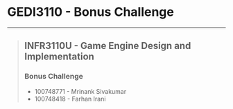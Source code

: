 # GEDI3110 - Bonus Challenge

---

> ## INFR3110U - Game Engine Design and Implementation
> ### Bonus Challenge
> - 100748771 - Mrinank Sivakumar
> - 100748418 - Farhan Irani
